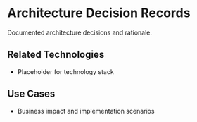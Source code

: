 # Architecture Decision Records

Documented architecture decisions and rationale.

## Related Technologies
- Placeholder for technology stack

## Use Cases
- Business impact and implementation scenarios
